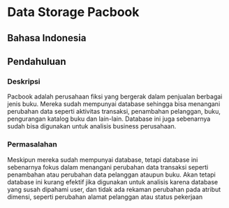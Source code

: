 # Data Storage Pacbook

## Bahasa Indonesia

## Pendahuluan

### Deskripsi

Pacbook adalah perusahaan fiksi yang bergerak dalam penjualan berbagai jenis buku. Mereka sudah mempunyai database sehingga bisa menangani perubahan data seperti aktivitas transaksi, penambahan pelanggan, buku, pengurangan katalog buku dan lain-lain. Database ini juga sebenarnya sudah bisa digunakan untuk analisis business perusahaan.

### Permasalahan

Meskipun mereka sudah mempunyai database, tetapi database ini sebenarnya fokus dalam menangani perubahan data transaksi seperti penambahan atau perubahan data pelanggan ataupun buku. Akan tetapi database ini kurang efektif jika digunakan untuk analisis karena database yang susah dipahami user, dan tidak ada rekaman perubahan pada atribut dimensi, seperti perubahan alamat pelanggan atau status pekerjaan
